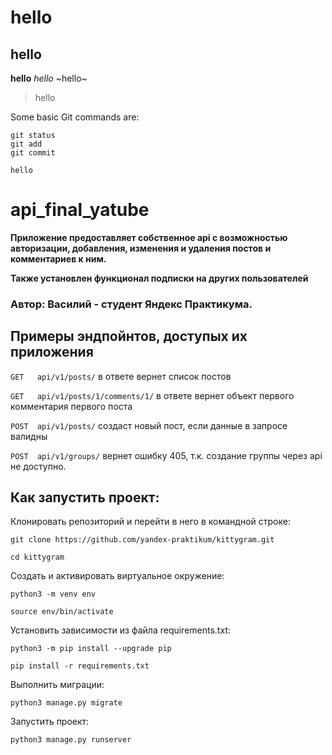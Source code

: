 # hello
## hello
**hello**
*hello*
~hello~
>hello

Some basic Git commands are:
```
git status
git add
git commit
```
`hello`
# api_final_yatube

**Приложение предоставляет собственное api с возможностью авторизации, добавления, изменения и удаления постов и комментариев к ним.**

**Также установлен функционал подписки на других пользователей**

### Автор: Василий - студент Яндекс Практикума.

## Примеры эндпойнтов, доступых их приложения

`GET   api/v1/posts/`   в ответе вернет список постов

`GET   api/v1/posts/1/comments/1/`    в ответе вернет объект первого комментария первого поста

`POST  api/v1/posts/`  создаст новый пост, если данные в запросе валидны

`POST  api/v1/groups/`  вернет ошибку 405, т.к. создание группы через api не доступно.

## Как запустить проект:
Клонировать репозиторий и перейти в него в командной строке:

`git clone https://github.com/yandex-praktikum/kittygram.git`

`cd kittygram`

Cоздать и активировать виртуальное окружение:

`python3 -m venv env`

`source env/bin/activate`

Установить зависимости из файла requirements.txt:

`python3 -m pip install --upgrade pip`

`pip install -r requirements.txt`

Выполнить миграции:

`python3 manage.py migrate`

Запустить проект:

`python3 manage.py runserver`
